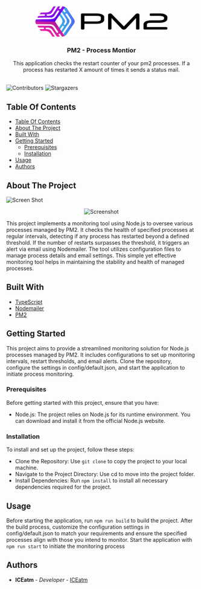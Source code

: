 <br/>
<p align="center">
  <a href="https://github.com/ICEatm/pm2-monitor">
    <img src="https://raw.githubusercontent.com/Unitech/pm2/development/pres/pm2-v4.png" alt="Logo" width="350" height="80">
  </a>

  <h3 align="center">PM2 - Process Montior</h3>

  <p align="center">
    This application checks the restart counter of your pm2 processes. If a process has restarted X amount of times it sends a status mail.
    <br/>
    <br/>
  </p>
</p>

![Contributors](https://img.shields.io/github/contributors/ICEatm/pm2-monitor?color=dark-green) ![Stargazers](https://img.shields.io/github/stars/ICEatm/pm2-monitor?style=social) 

## Table Of Contents
- [Table Of Contents](#table-of-contents)
- [About The Project](#about-the-project)
- [Built With](#built-with)
- [Getting Started](#getting-started)
  - [Prerequisites](#prerequisites)
  - [Installation](#installation)
- [Usage](#usage)
- [Authors](#authors)

## About The Project
![Screen Shot](https://i.imgur.com/lLKejPQ.png)
<p align="center">
<img src="https://i.imgur.com/4iRcym0.jpeg" alt="Screenshot" width="350" height="500">
</p>

This project implements a monitoring tool using Node.js to oversee various processes managed by PM2. It checks the health of specified processes at regular intervals, detecting if any process has restarted beyond a defined threshold. If the number of restarts surpasses the threshold, it triggers an alert via email using Nodemailer. The tool utilizes configuration files to manage process details and email settings. This simple yet effective monitoring tool helps in maintaining the stability and health of managed processes.

## Built With
* [TypeScript](https://www.typescriptlang.org/)
* [Nodemailer](https://nodemailer.com/)
* [PM2](https://pm2.keymetrics.io/)

## Getting Started
This project aims to provide a streamlined monitoring solution for Node.js processes managed by PM2. It includes configurations to set up monitoring intervals, restart thresholds, and email alerts. Clone the repository, configure the settings in config/default.json, and start the application to initiate process monitoring.

### Prerequisites
Before getting started with this project, ensure that you have:

- Node.js: The project relies on Node.js for its runtime environment. You can download and install it from the official Node.js website.

### Installation
To install and set up the project, follow these steps:

- Clone the Repository: Use `git clone` to copy the project to your local machine.
- Navigate to the Project Directory: Use cd to move into the project folder.
- Install Dependencies: Run `npm install` to install all necessary dependencies required for the project.

## Usage
Before starting the application, run `npm run build` to build the project. After the build process, customize the configuration settings in config/default.json to match your requirements and ensure the specified processes align with those you intend to monitor. Start the application with `npm run start` to initiate the monitoring process

## Authors
* **ICEatm** - *Developer* - [ICEatm](https://github.com/ICEatm)